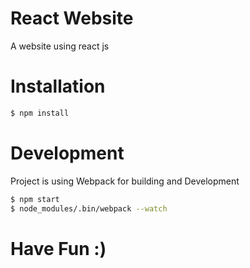 # React Website

A website using react js

# Installation

```sh
$ npm install
```

# Development

Project is using Webpack for building and Development

```sh
$ npm start
$ node_modules/.bin/webpack --watch
```
# Have Fun :)